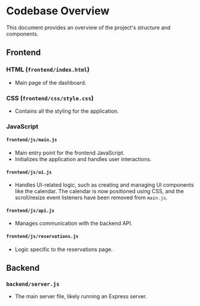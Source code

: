 # Codebase Overview

This document provides an overview of the project's structure and components.

## Frontend

### HTML (`frontend/index.html`)

- Main page of the dashboard.

### CSS (`frontend/css/style.css`)

- Contains all the styling for the application.

### JavaScript

#### `frontend/js/main.js`

- Main entry point for the frontend JavaScript.
- Initializes the application and handles user interactions.

#### `frontend/js/ui.js`

- Handles UI-related logic, such as creating and managing UI components like the calendar. The calendar is now positioned using CSS, and the scroll/resize event listeners have been removed from `main.js`.

#### `frontend/js/api.js`

- Manages communication with the backend API.

#### `frontend/js/reservations.js`

- Logic specific to the reservations page.

## Backend

### `backend/server.js`

- The main server file, likely running an Express server.
